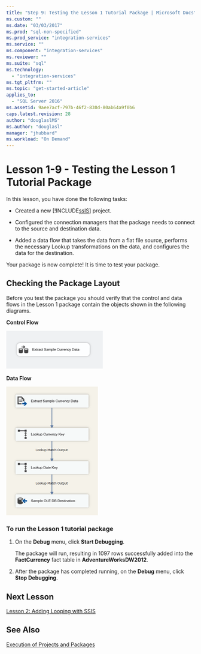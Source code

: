 ```yaml
---
title: "Step 9: Testing the Lesson 1 Tutorial Package | Microsoft Docs"
ms.custom: ""
ms.date: "03/03/2017"
ms.prod: "sql-non-specified"
ms.prod_service: "integration-services"
ms.service: ""
ms.component: "integration-services"
ms.reviewer: ""
ms.suite: "sql"
ms.technology: 
  - "integration-services"
ms.tgt_pltfrm: ""
ms.topic: "get-started-article"
applies_to: 
  - "SQL Server 2016"
ms.assetid: 9aee7acf-797b-46f2-830d-80ab64a9f0b6
caps.latest.revision: 28
author: "douglaslMS"
ms.author: "douglasl"
manager: "jhubbard"
ms.workload: "On Demand"
---
```

# Lesson 1-9 - Testing the Lesson 1 Tutorial Package
In this lesson, you have done the following tasks:  
  
-   Created a new [!INCLUDE[ssIS](../includes/ssis-md.md)] project.  
  
-   Configured the connection managers that the package needs to connect to the source and destination data.  
  
-   Added a data flow that takes the data from a flat file source, performs the necessary Lookup transformations on the data, and configures the data for the destination.  
  
Your package is now complete! It is time to test your package.  
  
## Checking the Package Layout  
Before you test the package you should verify that the control and data flows in the Lesson 1 package contain the objects shown in the following diagrams.  
  
**Control Flow**  
  
![Control flow in package](../integration-services/media/task9lesson1control.gif "Control flow in package")  
  
**Data Flow**  
  
![Data flow in package](../integration-services/media/task9lesson1data.gif "Data flow in package")  
  
### To run the Lesson 1 tutorial package  
  
1.  On the **Debug** menu, click **Start Debugging**.  
  
    The package will run, resulting in 1097 rows successfully added into the **FactCurrency** fact table in **AdventureWorksDW2012**.  
  
2.  After the package has completed running, on the **Debug** menu, click **Stop Debugging**.  
  
## Next Lesson  
[Lesson 2: Adding Looping with SSIS](../integration-services/lesson-2-adding-looping-with-ssis.md)  
  
## See Also  
[Execution of Projects and Packages](https://msdn.microsoft.com/library/ms141708(v=sql.110).aspx) 
  
  
  
